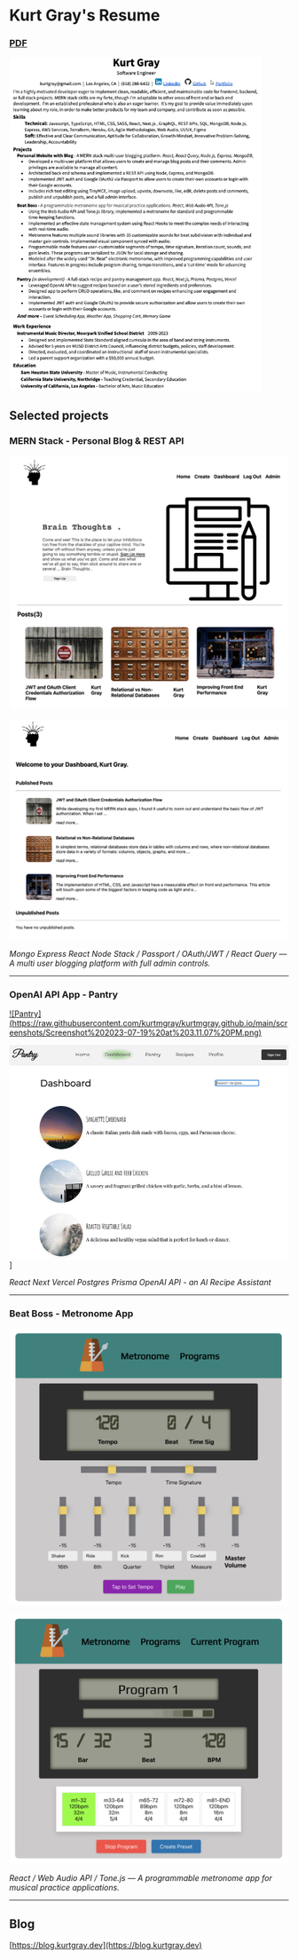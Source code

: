 # Kurt Gray's Resume

### <a href="https://github.com/kurtmgray/kurtmgray.github.io/blob/main/resume/KurtGrayResume.pdf">PDF</a>

<a href="https://github.com/kurtmgray/kurtmgray.github.io/blob/main/resume/KurtGrayResume.pdf">
<img src="https://raw.githubusercontent.com/kurtmgray/kurtmgray.github.io/main/screenshots/resume.png" alt="resume preview" height="600" mask-border-width="2%">
</a>

## Selected projects

### MERN Stack - Personal Blog & REST API

[![Personal MERN Stack Blog](https://raw.githubusercontent.com/kurtmgray/kurtmgray.github.io/main/screenshots/blog-home.png)](https://raw.githubusercontent.com/kurtmgray/kurtmgray.github.io/main/screenshots/blog-home.png)

[![Personal MERN Stack Blog](https://raw.githubusercontent.com/kurtmgray/kurtmgray.github.io/main/screenshots/blog-dashboard.png)](https://raw.githubusercontent.com/kurtmgray/kurtmgray.github.io/main/screenshots/blog-dashboard.png)

_Mongo Express React Node Stack / Passport / OAuth/JWT / React Query — A multi user blogging platform with full admin controls._

---

### OpenAI API App - Pantry

[![Pantry] (https://raw.githubusercontent.com/kurtmgray/kurtmgray.github.io/main/screenshots/Screenshot%202023-07-19%20at%203.11.07%20PM.png)](https://raw.githubusercontent.com/kurtmgray/kurtmgray.github.io/main/screenshots/Screenshot%202023-07-19%20at%203.11.07%20PM.png)

[![Pantry](https://raw.githubusercontent.com/kurtmgray/kurtmgray.github.io/main/screenshots/Screenshot%202023-07-19%20at%203.13.21%20PM.png)](https://raw.githubusercontent.com/kurtmgray/kurtmgray.github.io/main/screenshots/Screenshot%202023-07-19%20at%203.13.21%20PM.png)]

_React Next Vercel Postgres Prisma OpenAI API - an AI Recipe Assistant_

---

### Beat Boss - Metronome App

[![Beat Boss](https://raw.githubusercontent.com/kurtmgray/kurtmgray.github.io/main/screenshots/met-basic.png)](https://raw.githubusercontent.com/kurtmgray/kurtmgray.github.io/main/screenshots/met-basic.png)

[![Beat Boss](https://raw.githubusercontent.com/kurtmgray/kurtmgray.github.io/main/screenshots/met-program.png)](https://raw.githubusercontent.com/kurtmgray/kurtmgray.github.io/main/screenshots/met-program.png)

_React / Web Audio API / Tone.js — A programmable metronome app for musical practice applications._

---

## Blog

[https://blog.kurtgray.dev](https://blog.kurtgray.dev)
